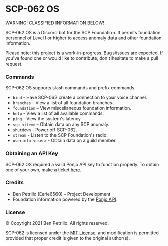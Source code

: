 # SCP-062 OS

WARNING! CLASSIFIED INFORMATION BELOW!

SCP-062 OS is a Discord bot for the SCP Foundation. It permits foundation personnel of Level I or higher to access anomaly data and other foundation information.

Please note: this project is a work-in-progress. Bugs/issues are expected. If you've found one or would like to contribute, don't hesitate to make a pull request.

### Commands

SCP-062 OS supports slash commands and prefix commands.

- ``bind`` - Have SCP-062 create a connection to your voice channel.
- ``branches`` – View a list of all foundation branches.
- ``foundation`` – View miscellaneous foundation information.
- ``help`` - View a list of all available commands.
- ``ping`` - View the system's latency.
- ``scp <item>`` – Obtain data on any SCP anomaly.
- ``shutdown`` - Power off SCP-062.
- ``stream`` - Listen to the SCP Foundation's radio.
- ``userinfo <user>`` - Obtain data on a guild member.

### Obtaining an API Key

SCP-062 OS required a valid Ponjo API key to function properly. To obtain one of your own, make a ticket [here](https://ponjo.club/discord).

### Credits

- Ben Petrillo (Eerie6560) – Project Development
- Foundation information powered by the [Ponjo API](https://app.ponjo.club).

### License

© Copyright 2021 Ben Petrillo. All rights reserved.

SCP-062 is licensed under the [MIT License](https://www.mit.edu/~amini/LICENSE.md), and modification is permitted provided that proper credit is given to the original author(s).
